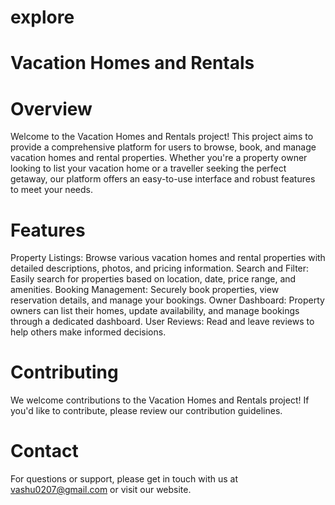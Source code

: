 # explore
# Vacation Homes and Rentals
# Overview
Welcome to the Vacation Homes and Rentals project! This project aims to provide a comprehensive platform for users to browse, book, and manage vacation homes and rental properties. Whether you're a property owner looking to list your vacation home or a traveller seeking the perfect getaway, our platform offers an easy-to-use interface and robust features to meet your needs.

# Features
Property Listings: Browse various vacation homes and rental properties with detailed descriptions, photos, and pricing information.
Search and Filter: Easily search for properties based on location, date, price range, and amenities.
Booking Management: Securely book properties, view reservation details, and manage your bookings.
Owner Dashboard: Property owners can list their homes, update availability, and manage bookings through a dedicated dashboard.
User Reviews: Read and leave reviews to help others make informed decisions.


# Contributing
We welcome contributions to the Vacation Homes and Rentals project! If you'd like to contribute, please review our contribution guidelines.


# Contact
For questions or support, please get in touch with us at vashu0207@gmail.com or visit our website.
